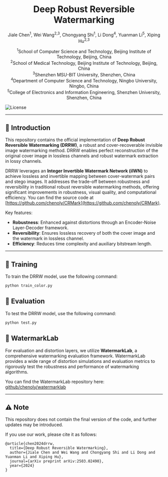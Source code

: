<div align="center">
<h1>Deep Robust Reversible Watermarking</h1>

Jiale Chen<sup>1</sup>, Wei Wang<sup>2,3</sup>, Chongyang Shi<sup>1</sup>, Li Dong<sup>4</sup>, Yuanman Li<sup>5</sup>, Xiping Hu<sup>2,3</sup>

<sup>1</sup>School of Computer Science and Technology, Beijing Institute of Technology, Beijing, China  
<sup>2</sup>School of Medical Technology, Beijing Institute of Technology, Beijing, China  
<sup>3</sup>Shenzhen MSU-BIT University, Shenzhen, China  
<sup>4</sup>Department of Computer Science and Technology, Ningbo University, Ningbo, China  
<sup>5</sup>College of Electronics and Information Engineering, Shenzhen University, Shenzhen, China  
</div>

![License](https://img.shields.io/badge/License-MIT-blue.svg)

---

## 📝 Introduction

This repository contains the official implementation of **Deep Robust Reversible Watermarking (DRRW)**, a robust and cover-recoverable invisible image watermarking method. DRRW enables perfect reconstruction of the original cover image in lossless channels and robust watermark extraction in lossy channels.

DRRW leverages an **Integer Invertible Watermark Network (iIWN)** to achieve lossless and invertible mapping between cover-watermark pairs and stego images. It addresses the trade-off between robustness and reversibility in traditional robust reversible watermarking methods, offering significant improvements in robustness, visual quality, and computational efficiency.
You can find the source code at [https://github.com/chenoly/CRMark](https://github.com/chenoly/CRMark).

Key features:
- **Robustness**: Enhanced against distortions through an Encoder-Noise Layer-Decoder framework.
- **Reversibility**: Ensures lossless recovery of both the cover image and the watermark in lossless channel.
- **Efficiency**: Reduces time complexity and auxiliary bitstream length.

---

## 🚀 Training

To train the DRRW model, use the following command:

```bash
python train_color.py
```

## 🚀 Evaluation

To test the DRRW model, use the following command:

```bash
python test.py
```

## 🚀 WatermarkLab

For evaluation and distortion layers, we utilize **WatermarkLab**, a comprehensive watermarking evaluation framework. WatermarkLab provides a wide range of distortion simulations and evaluation metrics to rigorously test the robustness and performance of watermarking algorithms.

You can find the WatermarkLab repository here: [github/chenoly/watermarklab](https://github.com/chenoly/watermarklab)

---

## ⚠️ Note  

This repository does not contain the final version of the code, and further updates may be introduced.  

If you use our work, please cite it as follows:  

```
@article{chen2024drrw,
  title={Deep Robust Reversible Watermarking},
  author={Jiale Chen and Wei Wang and Chongyang Shi and Li Dong and Yuanman Li and Xiping Hu},
  journal={arXiv preprint arXiv:2503.02490},
  year={2024}
}
```

